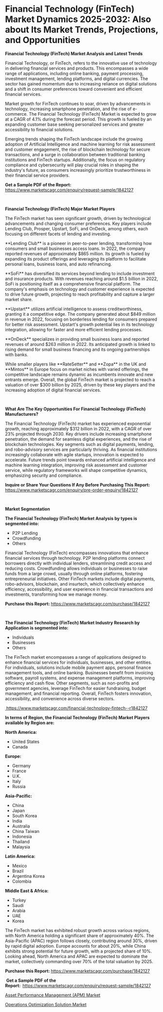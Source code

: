 <p><h1>Financial Technology (FinTech) Market Dynamics 2025-2032: Also about Its Market Trends, Projections, and Opportunities</h1></p><p><strong>Financial Technology (FinTech) Market Analysis and Latest Trends</strong></p>
<p><p>Financial Technology, or FinTech, refers to the innovative use of technology in delivering financial services and products. This encompasses a wide range of applications, including online banking, payment processing, investment management, lending platforms, and digital currencies. The sector has gained momentum due to increasing reliance on digital solutions and a shift in consumer preferences toward convenient and efficient financial services.</p><p>Market growth for FinTech continues to soar, driven by advancements in technology, increasing smartphone penetration, and the rise of e-commerce. The Financial Technology (FinTech) Market is expected to grow at a CAGR of 4.1% during the forecast period. This growth is fueled by an expanding customer base seeking personalized services and greater accessibility to financial solutions.</p><p>Emerging trends shaping the FinTech landscape include the growing adoption of Artificial Intelligence and machine learning for risk assessment and customer engagement, the rise of blockchain technology for secure transactions, and a surge in collaboration between traditional banking institutions and FinTech startups. Additionally, the focus on regulatory compliance and cybersecurity will play crucial roles in shaping the industry's future, as consumers increasingly prioritize trustworthiness in their financial service providers.</p></p>
<p><strong>Get a Sample PDF of the Report:&nbsp;</strong> <a href="https://www.marketscagr.com/enquiry/request-sample/1842127?utm_campaign=2198&utm_medium=2&utm_source=Github&utm_content=ia&utm_term=26032025&utm_id=financial-technology-fintech">https://www.marketscagr.com/enquiry/request-sample/1842127</a></p>
<p>&nbsp;</p>
<p><strong>Financial Technology (FinTech) Major Market Players</strong></p>
<p><p>The FinTech market has seen significant growth, driven by technological advancements and changing consumer preferences. Key players include Lending Club, Prosper, Upstart, SoFi, and OnDeck, among others, each focusing on different facets of lending and investing.</p><p>**Lending Club** is a pioneer in peer-to-peer lending, transforming how consumers and small businesses access loans. In 2022, the company reported revenues of approximately $865 million. Its growth is fueled by expanding its product offerings and leveraging its platform to facilitate personal loans, business loans, and auto refinancing.</p><p>**SoFi** has diversified its services beyond lending to include investment and insurance products. With revenues reaching around $1.5 billion in 2022, SoFi is positioning itself as a comprehensive financial platform. The company's emphasis on technology and customer experience is expected to drive future growth, projecting to reach profitability and capture a larger market share.</p><p>**Upstart** utilizes artificial intelligence to assess creditworthiness, granting it a competitive edge. The company generated about $849 million in revenue in 2022, focusing on borderless lending for consumers prepared for better risk assessment. Upstart's growth potential lies in its technology integration, allowing for faster and more efficient lending processes.</p><p>**OnDeck** specializes in providing small business loans and reported revenues of around $263 million in 2022. Its anticipated growth is linked to rising demand for small business financing and its ongoing partnerships with banks.</p><p>While smaller players like **RateSetter** and **Zopa** in the UK and **Mintos** in Europe focus on market niches with varied offerings, the competitive landscape remains dynamic as incumbents innovate and new entrants emerge. Overall, the global FinTech market is projected to reach a valuation of over $300 billion by 2025, driven by these key players and the increasing adoption of digital financial services.</p></p>
<p>&nbsp;</p>
<p><strong>What Are The Key Opportunities For Financial Technology (FinTech) Manufacturers?</strong></p>
<p><p>The Financial Technology (FinTech) market has experienced exponential growth, reaching approximately $312 billion in 2022, with a CAGR of over 23% projected through 2030. Key drivers include increasing smartphone penetration, the demand for seamless digital experiences, and the rise of blockchain technologies. Key segments such as digital payments, lending, and robo-advisory services are particularly thriving. As financial institutions increasingly collaborate with agile startups, innovation is expected to accelerate. Future trends point towards enhanced artificial intelligence and machine learning integration, improving risk assessment and customer service, while regulatory frameworks will shape competitive dynamics, emphasizing security and compliance.</p></p>
<p><strong>Inquire or Share Your Questions If Any Before Purchasing This Report:</strong> <a href="https://www.marketscagr.com/enquiry/pre-order-enquiry/1842127?utm_campaign=2198&utm_medium=2&utm_source=Github&utm_content=ia&utm_term=26032025&utm_id=financial-technology-fintech">https://www.marketscagr.com/enquiry/pre-order-enquiry/1842127</a></p>
<p>&nbsp;</p>
<p><strong>Market Segmentation</strong></p>
<p><strong>The Financial Technology (FinTech) Market Analysis by types is segmented into:</strong></p>
<p><ul><li>P2P Lending</li><li>Crowdfunding</li><li>Others</li></ul></p>
<p><p>Financial Technology (FinTech) encompasses innovations that enhance financial services through technology. P2P lending platforms connect borrowers directly with individual lenders, streamlining credit access and reducing costs. Crowdfunding allows individuals or businesses to raise funds from a large crowd, usually through online platforms, fostering entrepreneurial initiatives. Other FinTech markets include digital payments, robo-advisors, blockchain, and insurtech, which collectively enhance efficiency, accessibility, and user experience in financial transactions and investments, transforming how we manage money.</p></p>
<p><strong>Purchase this Report:&nbsp;</strong><a href="https://www.marketscagr.com/purchase/1842127?utm_campaign=2198&utm_medium=2&utm_source=Github&utm_content=ia&utm_term=26032025&utm_id=financial-technology-fintech">https://www.marketscagr.com/purchase/1842127</a></p>
<p>&nbsp;</p>
<p><strong>The Financial Technology (FinTech) Market Industry Research by Application is segmented into:</strong></p>
<p><ul><li>Individuals</li><li>Businesses</li><li>Others</li></ul></p>
<p><p>The FinTech market encompasses a range of applications designed to enhance financial services for individuals, businesses, and other entities. For individuals, solutions include mobile payment apps, personal finance management tools, and online banking. Businesses benefit from invoicing software, payroll systems, and expense management platforms, improving efficiency and cash flow. Other segments, such as non-profits and government agencies, leverage FinTech for easier fundraising, budget management, and financial reporting. Overall, FinTech fosters innovation, accessibility, and convenience across diverse sectors.</p></p>
<p><a href="https://www.marketscagr.com/financial-technology-fintech--r1842127?utm_campaign=2198&utm_medium=2&utm_source=Github&utm_content=ia&utm_term=26032025&utm_id=financial-technology-fintech">&nbsp;https://www.marketscagr.com/financial-technology-fintech--r1842127</a></p>
<p><strong>In terms of Region, the Financial Technology (FinTech) Market Players available by Region are:</strong></p>
<p>
    <p> <strong> North America: </strong>
        <ul>
            <li>United States</li>
            <li>Canada</li>
        </ul>
        </p> 
    <p> <strong> Europe: </strong>
        <ul>
            <li>Germany</li>
            <li>France</li>
            <li>U.K.</li>
            <li>Italy</li>
            <li>Russia</li>
        </ul>
        </p> 
    <p> <strong> Asia-Pacific: </strong>
        <ul>
            <li>China</li>
            <li>Japan</li>
            <li>South Korea</li>
            <li>India</li>
            <li>Australia</li>
            <li>China Taiwan</li>
            <li>Indonesia</li>
            <li>Thailand</li>
            <li>Malaysia</li>
        </ul>
        </p> 
    <p> <strong> Latin America: </strong>
        <ul>
            <li>Mexico</li>
            <li>Brazil</li>
            <li>Argentina Korea</li>
            <li>Colombia</li>
        </ul>
        </p> 
    <p> <strong> Middle East & Africa: </strong>
        <ul>
            <li>Turkey</li>
            <li>Saudi</li>
            <li>Arabia</li>
            <li>UAE</li>
            <li>Korea</li>
        </ul>
    </p>
    </p>
<p><p>The FinTech market has exhibited robust growth across various regions, with North America holding a significant share of approximately 40%. The Asia-Pacific (APAC) region follows closely, contributing around 30%, driven by rapid digital adoption. Europe accounts for about 20%, while China exhibits strong potential for future growth, with a projected share of 10%. Looking ahead, North America and APAC are expected to dominate the market, collectively commanding over 70% of the total valuation by 2025.</p></p>
<p><strong>Purchase this Report: </strong><a href="https://www.marketscagr.com/purchase/1842127?utm_campaign=2198&utm_medium=2&utm_source=Github&utm_content=ia&utm_term=26032025&utm_id=financial-technology-fintech">https://www.marketscagr.com/purchase/1842127</a></p>
<p>&nbsp;<strong>Get a Sample PDF of the Report:&nbsp;&nbsp;</strong><a href="https://www.marketscagr.com/enquiry/request-sample/1842127?utm_campaign=2198&utm_medium=2&utm_source=Github&utm_content=ia&utm_term=26032025&utm_id=financial-technology-fintech">https://www.marketscagr.com/enquiry/request-sample/1842127</a></p>
<p><strong></strong></p>
<p><p><a href="https://github.com/baraohinze3x/Market-Research-Report-List-1/blob/main/asset-performance-management-apm-market.md?utm_campaign=2198&utm_medium=2&utm_source=Github&utm_content=ia&utm_term=26032025&utm_id=financial-technology-fintech">Asset Performance Management (APM) Market</a></p><p><a href="https://github.com/santosh758595/Market-Research-Report-List-7/blob/main/operations-optimization-solution-market.md?utm_campaign=2198&utm_medium=2&utm_source=Github&utm_content=ia&utm_term=26032025&utm_id=financial-technology-fintech">Operations Optimization Solution Market</a></p></p>